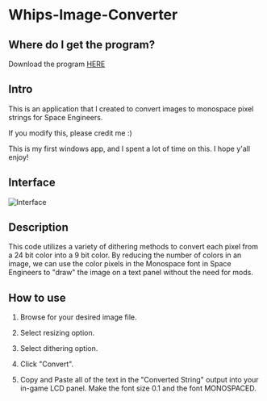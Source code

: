 # Whips-Image-Converter
## Where do I get the program?
Download the program [HERE](https://github.com/Whiplash141/Whips-Image-Converter/releases/latest)

## Intro
This is an application that I created to convert images to monospace pixel strings for Space Engineers.

If you modify this, please credit me :) 

This is my first windows app, and I spent a lot of time on this. I hope y'all enjoy!

## Interface
![Interface](https://i.imgur.com/jTlVWGw.png)

## Description
This code utilizes a variety of dithering methods to convert each pixel from  a 24 bit color into a 9 bit color.
By reducing the number of colors in an image, we can use the color pixels in the Monospace font in Space Engineers
to "draw" the image on a text panel without the need for mods.

## How to use
1. Browse for your desired image file.

2. Select resizing option.

3. Select dithering option.

4. Click "Convert".

5. Copy and Paste all of the text in the "Converted String" output into your in-game LCD panel. Make the font size 0.1 and the 
   font MONOSPACED.

